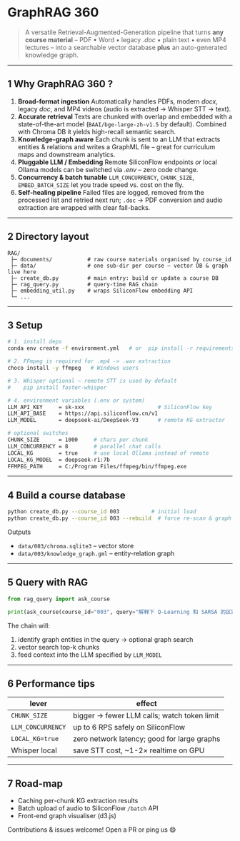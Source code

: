 # GraphRAG 360

> A versatile Retrieval-Augmented-Generation pipeline that turns **any course material**
> – PDF ▪ Word ▪ legacy *.doc* ▪ plain text ▪ even MP4 lectures – into a searchable
> vector database **plus** an auto-generated knowledge graph.

---

## 1  Why GraphRAG 360 ?

1. **Broad-format ingestion**  Automatically handles PDFs, modern *docx*,
   legacy *doc*, and MP4 videos (audio is extracted → Whisper STT → text).
2. **Accurate retrieval**  Texts are chunked with overlap and embedded with a
   state-of-the-art model (`BAAI/bge-large-zh-v1.5` by default).  Combined with
   Chroma DB it yields high-recall semantic search.
3. **Knowledge-graph aware**  Each chunk is sent to an LLM that extracts
   entities & relations and writes a GraphML file – great for curriculum maps
   and downstream analytics.
4. **Pluggable LLM / Embedding**  Remote SiliconFlow endpoints *or* local
   Ollama models can be switched via *.env* – zero code change.
5. **Concurrency & batch tunable**  `LLM_CONCURRENCY`, `CHUNK_SIZE`,
   `EMBED_BATCH_SIZE` let you trade speed vs. cost on the fly.
6. **Self-healing pipeline**  Failed files are logged, removed from the processed
   list and retried next run; `.doc` → PDF conversion and audio extraction are
   wrapped with clear fall-backs.

---

## 2  Directory layout

```
RAG/
 ├─ documents/           # raw course materials organised by course_id
 ├─ data/                # one sub-dir per course – vector DB & graph live here
 ├─ create_db.py         # main entry: build or update a course DB
 ├─ rag_query.py         # query-time RAG chain
 ├─ embedding_util.py    # wraps SiliconFlow embedding API
 └─ ...
```

---

## 3  Setup

```bash
# 1. install deps
conda env create -f environment.yml   # or  pip install -r requirements.txt

# 2. FFmpeg is required for .mp4 -> .wav extraction
choco install -y ffmpeg   # Windows users

# 3. Whisper optional – remote STT is used by default
#    pip install faster-whisper

# 4. environment variables (.env or system)
LLM_API_KEY     = sk-xxx                       # SiliconFlow key
LLM_API_BASE    = https://api.siliconflow.cn/v1
LLM_MODEL       = deepseek-ai/DeepSeek-V3      # remote KG extractor

# optional switches
CHUNK_SIZE      = 1000     # chars per chunk
LLM_CONCURRENCY = 8        # parallel chat calls
LOCAL_KG        = true     # use local Ollama instead of remote
LOCAL_KG_MODEL  = deepseek-r1:7b
FFMPEG_PATH     = C:/Program Files/ffmpeg/bin/ffmpeg.exe
```

---

## 4  Build a course database

```bash
python create_db.py --course_id 003          # initial load
python create_db.py --course_id 003 --rebuild  # force re-scan & graph rebuild
```
Outputs
* `data/003/chroma.sqlite3`   – vector store
* `data/003/knowledge_graph.gml` – entity-relation graph

---

## 5  Query with RAG

```python
from rag_query import ask_course

print(ask_course(course_id="003", query="解释下 Q-Learning 和 SARSA 的区别"))
```
The chain will:
1. identify graph entities in the query → optional graph search
2. vector search top-k chunks
3. feed context into the LLM specified by `LLM_MODEL`

---

## 6  Performance tips

| lever                  | effect                                         |
|------------------------|------------------------------------------------|
| `CHUNK_SIZE`           | bigger → fewer LLM calls; watch token limit    |
| `LLM_CONCURRENCY`      | up to 6 RPS safely on SiliconFlow              |
| `LOCAL_KG=true`        | zero network latency; good for large graphs   |
| Whisper local          | save STT cost, ~1-2× realtime on GPU          |

---

## 7  Road-map

* Caching per-chunk KG extraction results
* Batch upload of audio to SiliconFlow `/batch` API
* Front-end graph visualiser (d3.js)

Contributions & issues welcome! Open a PR or ping us 😄 